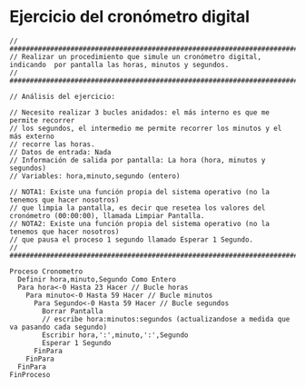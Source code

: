 # Ejercicio del cronómetro digital

    // ##################################################################################################################
    // Realizar un procedimiento que simule un cronómetro digital, indicando  por pantalla las horas, minutos y segundos.
    // ##################################################################################################################
    
    // Análisis del ejercicio:
    
    // Necesito realizar 3 bucles anidados: el más interno es que me permite recorrer
    // los segundos, el intermedio me permite recorrer los minutos y el más externo
    // recorre las horas. 
    // Datos de entrada: Nada
    // Información de salida por pantalla: La hora (hora, minutos y segundos)
    // Variables: hora,minuto,segundo (entero)
    
    // NOTA1: Existe una función propia del sistema operativo (no la tenemos que hacer nosotros) 
    // que limpia la pantalla, es decir que resetea los valores del cronómetro (00:00:00), llamada Limpiar Pantalla.
    // NOTA2: Existe una función propia del sistema operativo (no la tenemos que hacer nosotros) 
    // que pausa el proceso 1 segundo llamado Esperar 1 Segundo.
    // ################################################################################

    Proceso Cronometro
      Definir hora,minuto,Segundo Como Entero
      Para hora<-0 Hasta 23 Hacer // Bucle horas
        Para minuto<-0 Hasta 59 Hacer // Bucle minutos
          Para Segundo<-0 Hasta 59 Hacer // Bucle segundos
            Borrar Pantalla
            // escribe hora:minutos:segundos (actualizandose a medida que va pasando cada segundo)
            Escribir hora,':',minuto,':',Segundo
            Esperar 1 Segundo
          FinPara
        FinPara
      FinPara
    FinProceso


